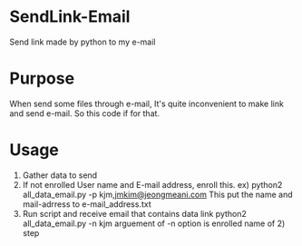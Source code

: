 # SendLink-Email
Send link made by python to my e-mail

# Purpose
When send some files through e-mail, It's quite inconvenient to make link and send e-mail.
So this code if for that.

# Usage
1) Gather data to send
2) If not enrolled User name and E-mail address, enroll this.
 ex) python2 all_data_email.py -p kjm,jmkim@jeongmeani.com
 This put the name and mail-adrress to e-mail_address.txt
3) Run script and receive email that contains data link
 python2 all_data_email.py -n kjm
 arguement of -n option is enrolled name of 2) step

